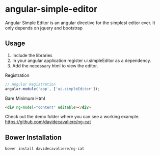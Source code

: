 angular-simple-editor
================

Angular Simple Editor is an angular directive for the simplest editor ever.
It only depends on jquery and bootstrap


Usage
--------------

1. Include the libraries
2. In your angular application register ui.simpleEditor as a dependency.
3. Add the necessary html to view the editor.

Registration

```js
// Angular Registration
angular.module('app', ['ui.simpleEditor']);

```

Bare Minimum Html
```html
<div ng-model="content" editable></div>
```


Check out the demo folder where you can see a working example.  https://github.com/davidecavaliere/ng-cat



Bower Installation
--------------
```js
bower install davidecavaliere/ng-cat
```
